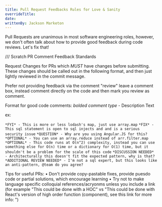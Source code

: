 ```yaml
---
title: Pull Request Feedbacks Rules for Love & Sanity
overrideTitle:
date:
writtenBy: Jackson Marketon
---
```


Pull Requests are unanimous in most software engineering roles, however, we don't often talk about how to provide good feedback during code reviews. Let's fix that!

/// Scratch
PR Comment Feedback Standards

Request Changes for PRs which _MUST_ have changes before submitting. These changes should be called out in the following format, and then just lightly reviewed in the commit message.

Prefer not providing feedback via the comment "review" leave a comment box, instead comment directly on the code and then mark you review as comment.

Format for good code comments: _bolded comment type_ - Description Text

ex:

`*FYI* - This is more or less lodash's map, just use array.map`
`*FIX* - This sql statement is open to sql injects and and is a serious security issue`
`*QUESTION* - Why are you using Angular.JS for this?`
`*OPTIONAL* - You can use an array.reduce instead of arr.filter.map`
`*OPTIONAL* - This code runs at O(n^2) complexity, instead you can use something else for O(n) time or a dictionary for O(1) time, but it shouldn't be a problem for the scale of this code`
`*DISCUSSION NEEDED* - Architecturally this doesn't fit the expected pattern, why is that?`
`*ADDITIONAL REVIEW NEEDED* - I'm not a sql expert, but this looks like an anti-pattern, @team do you agree?`

Tips for useful PRs:
• Don't provide copy-pastable fixes, provide puesdo code or partial solutions, which encourage learning
• Try not to make language specific colloquial references/acryonms unless you include a link (for example "This could be done with a HOC" vs "This could be done with React's version of high order function (component), see this link for more info: ")
